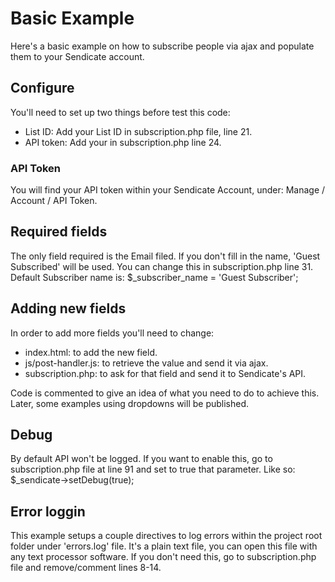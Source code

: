 

# Basic Example
Here's a basic example on how to subscribe people via ajax and populate them to your Sendicate account.


## Configure
You'll need to set up two things before test this code:
- List ID: Add your List ID in subscription.php file, line 21.
- API token: Add your in subscription.php line 24.

### API Token
You will find your API token within your Sendicate Account, under: Manage / Account / API Token.


## Required fields
The only field required is the Email filed. If you don't fill in the name, 'Guest Subscribed' will be used.
You can change this in subscription.php line 31.
Default Subscriber name is:
	$_subscriber_name = 'Guest Subscriber';


## Adding new fields
In order to add more fields you'll need to change:
- index.html: to add the new field.
- js/post-handler.js: to retrieve the value and send it via ajax.
- subscription.php: to ask for that field and send it to Sendicate's API.

Code is commented to give an idea of what you need to do to achieve this. Later, some examples using dropdowns will be published.


## Debug
By default API won't be logged.
If you want to enable this, go to subscription.php file at line 91 and set to true that parameter.
Like so:
	$_sendicate->setDebug(true);


## Error loggin
This example setups a couple directives to log errors within the project root folder under 'errors.log' file.
It's a plain text file, you can open this file with any text processor software.
If you don't need this, go to subscription.php file and remove/comment lines 8-14.